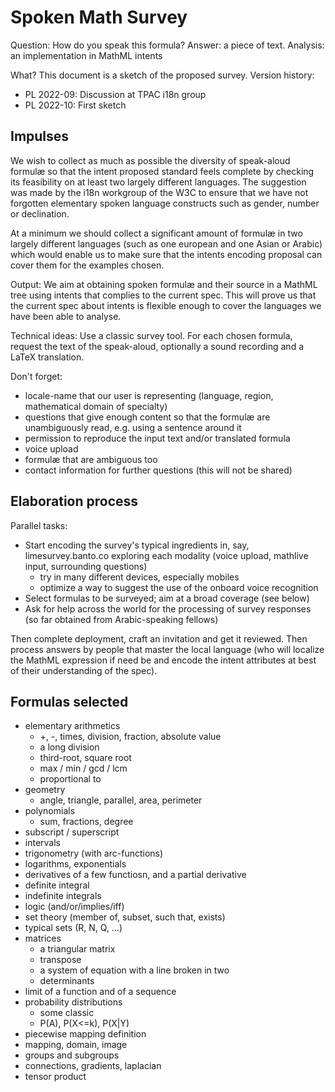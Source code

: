 # Spoken Math Survey

Question: How do you speak this formula?
Answer: a piece of text.
Analysis: an implementation in MathML intents

What? This document is a sketch of the proposed survey. 
Version history:
- PL 2022-09: Discussion at TPAC i18n group
- PL 2022-10: First sketch



## Impulses
We wish to collect as much as possible the diversity of speak-aloud formulæ so that the intent proposed standard feels complete by checking its feasibility on at least two largely different languages.
The suggestion was made by the i18n workgroup of the W3C to ensure that we have not forgotten elementary spoken language constructs such as gender, number or declination.

At a minimum we should collect a significant amount of formulæ in two largely different languages (such as one european and one Asian or Arabic) which would enable us to make sure that the intents encoding proposal can cover them for the examples chosen.

Output: We aim at obtaining spoken formulæ and their source in a MathML tree using intents that complies to the current spec. This will prove us that the current spec about intents is flexible enough to cover the languages we have been able to analyse.

Technical ideas: Use a classic survey tool. For each chosen formula, request the text of the speak-aloud, optionally a sound recording and a LaTeX translation.

Don't forget:
- locale-name that our user is representing (language, region, mathematical domain of specialty)
- questions that give enough content so that the formulæ are unambiguously read, e.g. using a sentence around it
- permission to reproduce the input text and/or translated formula
- voice upload
- formulæ that are ambiguous too
- contact information for further questions (this will not be shared)

## Elaboration process

Parallel tasks:

- Start encoding the survey's typical ingredients in, say, limesurvey.banto.co exploring each modality (voice upload, mathlive input, surrounding questions)
	- try in many different devices, especially mobiles
	- optimize a way to suggest the use of the onboard voice recognition
- Select formulas to be surveyed; aim at a broad coverage (see below)
- Ask for help across the world for the processing of survey responses (so far obtained from Arabic-speaking fellows)

Then complete deployment, craft an invitation and get it reviewed. Then process answers by people that master the local language (who will localize the MathML expression if need be and encode the intent attributes at best of their understanding of the spec).

## Formulas selected

* elementary arithmetics
	* +, -, times, division, fraction, absolute value
	* a long division
	* third-root, square root
	* max / min / gcd / lcm
	* proportional to
* geometry
	* angle, triangle, parallel, area, perimeter
* polynomials
	* sum, fractions, degree
* subscript / superscript
* intervals
* trigonometry (with arc-functions)
* logarithms, exponentials
* derivatives of a few functiosn, and a partial derivative
* definite integral
* indefinite integrals
* logic (and/or/implies/iff)
* set theory (member of, subset, such that, exists)
* typical sets (R, N, Q, ...)
* matrices
	* a triangular matrix
	* transpose
	* a system of equation with a line broken in two
	* determinants
* limit of a function and of a sequence
* probability distributions
	* some classic
	* P(A), P(X<=k), P(X|Y)
* piecewise mapping definition
* mapping, domain, image
* groups and subgroups
* connections, gradients, laplacian
* tensor product
